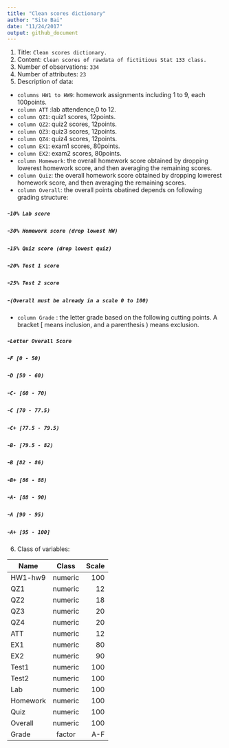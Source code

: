 ```yaml
---
title: "Clean scores dictionary"
author: "Site Bai"
date: "11/24/2017"
output: github_document
---
```


1. Title: `Clean scores dictionary.`  
2. Content: `Clean scores of rawdata of fictitious Stat 133 class.`  
3. Number of observations: `334`  
4. Number of attributes: `23`  
5. Description of data:  

* `columns HW1 to HW9`: homework assignments including 1 to 9, each 100points.
* `column ATT` :lab attendence,0 to 12.
* `column QZ1`: quiz1 scores, 12points.
* `column QZ2`: quiz2 scores, 12points.
* `column QZ3`: quiz3 scores, 12points.
* `column QZ4`: quiz4 scores, 12points.
* `column EX1`: exam1 scores, 80points.
* `column EX2`: exam2 scores, 80points.
* `column Homework`: the overall homework score obtained by dropping lowerest homework score,
and then averaging the remaining scores. 
* `column Quiz`: the overall homework score obtained by dropping lowerest homework score,
and then averaging the remaining scores.
* `column Overall`: the overall points obatined depends on following grading structure:    

##### -`10% Lab score `  
##### -`30% Homework score (drop lowest HW) `  
##### -`15% Quiz score (drop lowest quiz) `  
##### -`20% Test 1 score `  
##### -`25% Test 2 score`  
##### -`(Overall must be already in a scale 0 to 100)`  

* `column Grade` : the letter grade based on the following cutting points. A bracket [ means inclusion, and
a parenthesis ) means exclusion.   

##### -`Letter Overall Score`  
##### -`F [0 - 50)`  
##### -`D [50 - 60)`  
##### -`C- [60 - 70)`  
##### -`C [70 - 77.5)`  
##### -`C+ [77.5 - 79.5)`  
##### -`B- [79.5 - 82)`  
##### -`B [82 - 86)`  
##### -`B+ [86 - 88)`  
##### -`A- [88 - 90)`  
##### -`A [90 - 95)`  
##### -`A+ [95 - 100]`

6. Class of variables:

| Name          | Class         | Scale |
| ------------- |:-------------:| -----:|
| HW1-hw9       | numeric       |  100  |
| QZ1           | numeric       |   12  |
| QZ2           | numeric       |   18  |
| QZ3           | numeric       |   20  |
| QZ4           | numeric       |   20  |
| ATT           | numeric       |   12  |
| EX1           | numeric       |   80  |
| EX2           | numeric       |   90  |
| Test1         | numeric       |   100 |
| Test2         | numeric       |   100 |
| Lab           | numeric       |   100 |
| Homework      | numeric       |   100 |
| Quiz          | numeric       |   100 |
| Overall       | numeric       |   100 |
| Grade         | factor        |   A-F |


